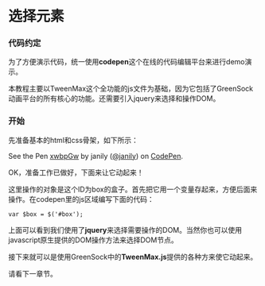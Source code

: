 # 选择元素

### 代码约定

为了方便演示代码，统一使用**codepen**这个在线的代码编辑平台来进行demo演示。

本教程主要以TweenMax这个全功能的js文件为基础，因为它包括了GreenSock动画平台的所有核心的功能。还需要引入jquery来选择和操作DOM。

### 开始

先准备基本的html和css骨架，如下所示：

<p data-height="300" data-theme-id="17491" data-slug-hash="xwbpGw" data-default-tab="result" data-user="janily" data-embed-version="2" data-pen-title="xwbpGw" class="codepen">See the Pen <a href="http://codepen.io/janily/pen/xwbpGw/">xwbpGw</a> by janily (<a href="http://codepen.io/janily">@janily</a>) on <a href="http://codepen.io">CodePen</a>.</p>
<script async src="https://production-assets.codepen.io/assets/embed/ei.js"></script>

OK，准备工作已做好，下面来让它动起来！

这里操作的对象是这个ID为box的盒子。首先把它用一个变量存起来，方便后面来操作。在codepen里的js区域编写下面的代码：

```
var $box = $('#box');
```

上面可以看到我们使用了**jquery**来选择需要操作的DOM。当然你也可以使用javascript原生提供的DOM操作方法来选择DOM节点。

接下来就可以是使用GreenSock中的**TweenMax.js**提供的各种方来使它动起来。

请看下一章节。




